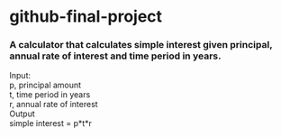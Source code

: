 # github-final-project

### A calculator that calculates simple interest given principal, annual rate of interest and time period in years.

<p>Input:<br>
   p, principal amount<br>
   t, time period in years<br>
   r, annual rate of interest<br>
Output<br>
   simple interest = p*t*r</p>
